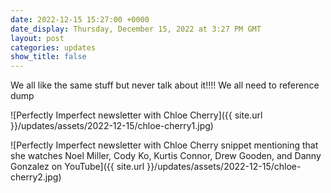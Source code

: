 ```yaml
---
date: 2022-12-15 15:27:00 +0000
date_display: Thursday, December 15, 2022 at 3:27 PM GMT
layout: post
categories: updates
show_title: false
---
```


We all like the same stuff but never talk about it!!!! We all need to reference dump

![Perfectly Imperfect newsletter with Chloe Cherry]({{ site.url }}/updates/assets/2022-12-15/chloe-cherry1.jpg)

![Perfectly Imperfect newsletter with Chloe Cherry snippet mentioning that she watches Noel Miller, Cody Ko, Kurtis Connor, Drew Gooden, and Danny Gonzalez on YouTube]({{ site.url }}/updates/assets/2022-12-15/chloe-cherry2.jpg)
